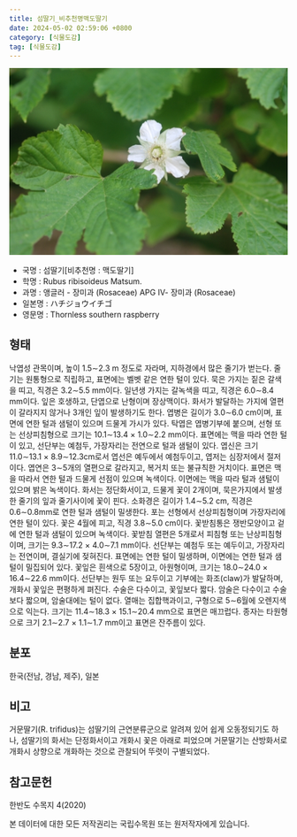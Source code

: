 ```yaml
---
title: 섬딸기_비추천명맥도딸기
date: 2024-05-02 02:59:06 +0800
category: [식물도감]
tag: [식물도감]
---
```




![섬딸기[비추천명 : 맥도딸기]](/assets/img/fileUpload/plants/basic/Rosaceae/Rubus/10740/10740_1_th2.JPG)
- 국명 : 섬딸기[비추천명 : 맥도딸기]
- 학명 : Rubus ribisoideus Matsum.
- 과명 : 앵글러 - 장미과 (Rosaceae) APG Ⅳ- 장미과 (Rosaceae)
- 일본명 : ハチジョウイチゴ
- 영문명 : Thornless southern raspberry


## 형태
낙엽성 관목이며, 높이 1.5∼2.3 m 정도로 자라며, 지하경에서 많은 줄기가 벋는다. 줄기는 원통형으로 직립하고, 표면에는 벨벳 같은 연한 털이 있다. 묵은 가지는 짙은 갈색을 띠고, 직경은 3.2∼5.5 mm이다. 일년생 가지는 갈녹색을 띠고, 직경은 6.0∼8.4 mm이다. 잎은 호생하고, 단엽으로 난형이며 장상맥이다. 화서가 발달하는 가지에 열편이 갈라지지 않거나 3개인 잎이 발생하기도 한다. 엽병은 길이가 3.0∼6.0 cm이며, 표면에 연한 털과 샘털이 있으며 드물게 가시가 있다. 탁엽은 엽병기부에 붙으며, 선형 또는 선상피침형으로 크기는 10.1∼13.4 × 1.0∼2.2 mm이다. 표면에는 맥을 따라 연한 털이 있고, 선단부는 예첨두, 가장자리는 전연으로 털과 샘털이 있다. 엽신은 크기 11.0∼13.1 × 8.9∼12.3cm로서 엽선은 예두에서 예첨두이고, 엽저는 심장저에서 절저이다. 엽연은 3∼5개의 열편으로 갈라지고, 복거치 또는 불규칙한 거치이다. 표면은 맥을 따라서 연한 털과 드물게 선점이 있으며 녹색이다. 이면에는 맥을 따라 털과 샘털이 있으며 밝은 녹색이다. 화서는 정단화서이고, 드물게 꽃이 2개이며, 묵은가지에서 발생한 줄기의 잎과 줄기사이에 꽃이 핀다. 소화경은 길이가 1.4∼5.2 cm, 직경은 0.6∼0.8mm로 연한 털과 샘털이 밀생한다. 포는 선형에서 선상피침형이며 가장자리에 연한 털이 있다. 꽃은 4월에 피고, 직경 3.8∼5.0 cm이다. 꽃받침통은 쟁반모양이고 겉에 연한 털과 샘털이 있으며 녹색이다. 꽃받침 열편은 5개로서 피침형 또는 난상피침형이며, 크기는 9.3∼17.2 × 4.0∼7.1 mm이다. 선단부는 예첨두 또는 예두이고, 가장자리는 전연이며, 결실기에 젖혀진다. 표면에는 연한 털이 밀생하며, 이면에는 연한 털과 샘털이 밀집되어 있다. 꽃잎은 흰색으로 5장이고, 아원형이며, 크기는 18.0∼24.0 × 16.4∼22.6 mm이다. 선단부는 원두 또는 요두이고 기부에는 화조(claw)가 발달하며, 개화시 꽃잎은 편평하게 펴진다. 수술은 다수이고, 꽃잎보다 짧다. 암술은 다수이고 수술보다 짧으며, 암술대에는 털이 없다. 열매는 집합핵과이고, 구형으로 5∼6월에 오렌지색으로 익는다. 크기는 11.4∼18.3 × 15.1∼20.4 mm으로 표면은 매끄럽다. 종자는 타원형으로 크기 2.1∼2.7 × 1.1∼1.7 mm이고 표면은 잔주름이 있다.
## 분포
한국(전남, 경남, 제주), 일본
## 비고
거문딸기(R. trifidus)는 섬딸기의 근연분류군으로 알려져 있어 쉽게 오동정되기도 하나, 섬딸기의 화서는 단정화서이고 개화시 꽃은 아래로 피었으며 거문딸기는 산방화서로 개화시 상향으로 개화하는 것으로 관찰되어 뚜렷이 구별되었다.
## 참고문헌
한반도 수목지 4(2020)






본 데이터에 대한 모든 저작권리는 국립수목원 또는 원저작자에게 있습니다.
